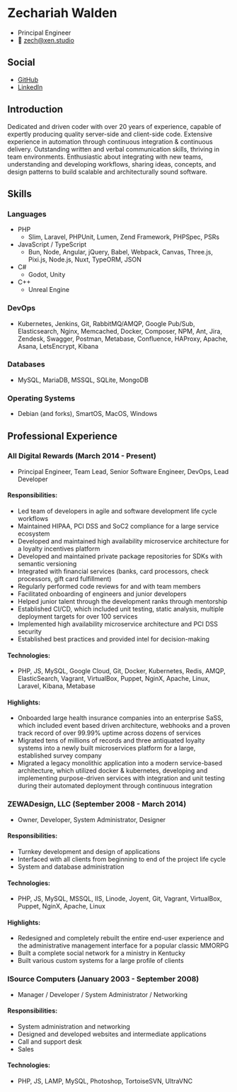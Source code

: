# Zechariah Walden
* Principal Engineer
* 📧 zech@xen.studio

## Social
* [GitHub](https://github.com/zwalden)
* [LinkedIn](https://www.linkedin.com/in/zech-walden-1038a057)

## Introduction
Dedicated and driven coder with over 20 years of experience, capable of expertly producing quality server-side and client-side code. Extensive experience in automation through continuous integration & continuous delivery. Outstanding written and verbal communication skills, thriving in team environments. Enthusiastic about integrating with new teams, understanding and developing workflows, sharing ideas, concepts, and design patterns to build scalable and architecturally sound software.

## Skills
### Languages
* PHP
   * Slim, Laravel, PHPUnit, Lumen, Zend Framework, PHPSpec, PSRs
* JavaScript / TypeScript
    * Bun, Node, Angular, jQuery, Babel, Webpack, Canvas, Three.js, Pixi.js, Node.js, Nuxt, TypeORM, JSON
* C#
    * Godot, Unity
* C++
    * Unreal Engine

### DevOps
* Kubernetes, Jenkins, Git, RabbitMQ/AMQP, Google Pub/Sub, Elasticsearch, Nginx, Memcached, Docker, Composer, NPM, Ant, Jira, Zendesk, Swagger, Postman, Metabase, Confluence, HAProxy, Apache, Asana, LetsEncrypt, Kibana

### Databases
* MySQL, MariaDB, MSSQL, SQLite, MongoDB

### Operating Systems
* Debian (and forks), SmartOS, MacOS, Windows

## Professional Experience
### All Digital Rewards (March 2014 - Present)
* Principal Engineer, Team Lead, Senior Software Engineer, DevOps, Lead Developer
#### Responsibilities:
* Led team of developers in agile and software development life cycle workflows
* Maintained HIPAA, PCI DSS and SoC2 compliance for a large service ecosystem
* Developed and maintained high availability microservice architecture for a loyalty incentives platform
* Developed and maintained private package repositories for SDKs with semantic versioning
* Integrated with financial services (banks, card processors, check processors, gift card fulfillment)
* Regularly performed code reviews for and with team members
* Facilitated onboarding of engineers and junior developers
* Helped junior talent through the development ranks through mentorship
* Established CI/CD, which included unit testing, static analysis, multiple deployment targets for over 100 services
* Implemented high availability microservice architecture and PCI DSS security
* Established best practices and provided intel for decision-making

#### Technologies:
* PHP, JS, MySQL, Google Cloud, Git, Docker, Kubernetes, Redis, AMQP, ElasticSearch, Vagrant, VirtualBox, Puppet, NginX, Apache, Linux, Laravel, Kibana, Metabase

#### Highlights:
* Onboarded large health insurance companies into an enterprise SaSS, which included event based driven architecture, webhooks and a proven track record of over 99.99% uptime across dozens of services
* Migrated tens of millions of records and three antiquated loyalty systems into a newly built microservices platform for a large, established survey company
* Migrated a legacy monolithic application into a modern service-based architecture, which utilized docker & kubernetes, developing and implementing purpose-driven services with integration and unit testing during their automated deployment through continuous integration

### ZEWADesign, LLC (September 2008 - March 2014)
* Owner, Developer, System Administrator, Designer
#### Responsibilities:
* Turnkey development and design of applications
* Interfaced with all clients from beginning to end of the project life cycle
* System and database administration

#### Technologies:
* PHP, JS, MySQL, MSSQL, IIS, Linode, Joyent, Git, Vagrant, VirtualBox, Puppet, NginX, Apache, Linux

#### Highlights:
* Redesigned and completely rebuilt the entire end-user experience and the administrative management interface for a popular classic MMORPG
* Built a complete social network for a ministry in Kentucky
* Built various custom systems for a large profile of clients

### ISource Computers (January 2003 - September 2008)
* Manager / Developer / System Administrator / Networking
#### Responsibilities:
* System administration and networking
* Designed and developed websites and intermediate applications
* Call and support desk
* Sales

#### Technologies:
* PHP, JS, LAMP, MySQL, Photoshop, TortoiseSVN, UltraVNC
